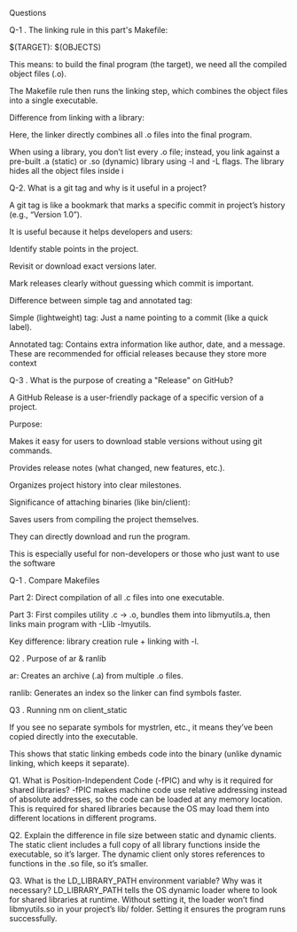 Questions

Q-1 . The linking rule in this part's Makefile:

$(TARGET): $(OBJECTS)

This means: to build the final program (the target), we need all the compiled object files (.o).

The Makefile rule then runs the linking step, which combines the object files into a single executable.

Difference from linking with a library:

Here, the linker directly combines all .o files into the final program.

When using a library, you don’t list every .o file; instead, you link against a pre-built .a (static) or .so (dynamic) library using -l and -L flags. The library hides all the object files inside i


Q-2. What is a git tag and why is it useful in a project?

A git tag is like a bookmark that marks a specific commit in project’s history (e.g., “Version 1.0”).

It is useful because it helps developers and users:

Identify stable points in the project.

Revisit or download exact versions later.

Mark releases clearly without guessing which commit is important.

Difference between simple tag and annotated tag:

Simple (lightweight) tag: Just a name pointing to a commit (like a quick label).

Annotated tag: Contains extra information like author, date, and a message. These are recommended for official releases because they store more context

Q-3 .  What is the purpose of creating a "Release" on GitHub?

A GitHub Release is a user-friendly package of a specific version of a project.

Purpose:

Makes it easy for users to download stable versions without using git commands.

Provides release notes (what changed, new features, etc.).

Organizes project history into clear milestones.

Significance of attaching binaries (like bin/client):

Saves users from compiling the project themselves.

They can directly download and run the program.

This is especially useful for non-developers or those who just want to use the software


Q-1 . Compare Makefiles

Part 2: Direct compilation of all .c files into one executable.

Part 3: First compiles utility .c → .o, bundles them into libmyutils.a, then links main program with -Llib -lmyutils.

Key difference: library creation rule + linking with -l.

Q2 . Purpose of ar & ranlib

ar: Creates an archive (.a) from multiple .o files.

ranlib: Generates an index so the linker can find symbols faster.

Q3 . Running nm on client_static

If you see no separate symbols for mystrlen, etc., it means they’ve been copied directly into the executable.

This shows that static linking embeds code into the binary (unlike dynamic linking, which keeps it separate).

Q1. What is Position-Independent Code (-fPIC) and why is it required for shared libraries?
-fPIC makes machine code use relative addressing instead of absolute addresses, so the code can be loaded at any memory location. This is required for shared libraries because the OS may load them into different locations in different programs.

Q2. Explain the difference in file size between static and dynamic clients.
The static client includes a full copy of all library functions inside the executable, so it’s larger. The dynamic client only stores references to functions in the .so file, so it’s smaller.

Q3. What is the LD_LIBRARY_PATH environment variable? Why was it necessary?
LD_LIBRARY_PATH tells the OS dynamic loader where to look for shared libraries at runtime. Without setting it, the loader won’t find libmyutils.so in your project’s lib/ folder. Setting it ensures the program runs successfully.



